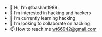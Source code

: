 - 👋 Hi, I’m @bashan1989
- 👀 I’m interested in hacking and hackers
- 🌱 I’m currently learning hacking
- 💞️ I’m looking to collaborate on hacking
- 📫 How to reach me wt66942@gmail.com

<!---
bashan1989/bashan1989 is a ✨ special ✨ repository because its `README.md` (this file) appears on your GitHub profile.
You can click the Preview link to take a look at your changes.
--->
